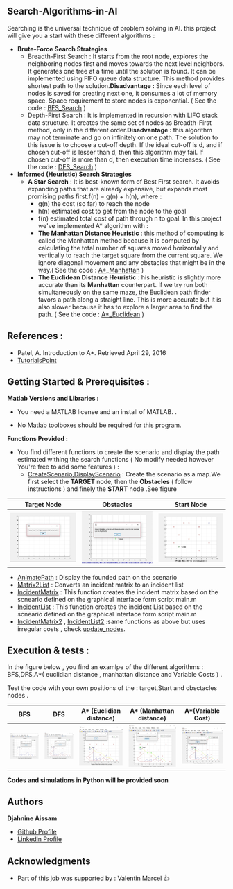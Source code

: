 ## Search-Algorithms-in-AI

Searching is the universal technique of problem solving in AI. this project will give you a start with these different algorithms : 
- **Brute-Force Search Strategies**
    * Breadth-First Search : 
    It starts from the root node, explores the neighboring nodes first and moves towards the next level neighbors. It generates one          tree at a time until the solution is found. It can be implemented using FIFO queue data structure. This method provides shortest path to the solution.**Disadvantage :** Since each level of nodes is saved for creating next one, it consumes a lot of memory space. Space requirement to store nodes is exponential. ( See the code : [BFS_Search]( haha.com ) ) 
    * Depth-First Search :
    It is implemented in recursion with LIFO stack data structure. It creates the same set of nodes as Breadth-First method, only in the different order.**Disadvantage :** this algorithm may not terminate and go on infinitely on one path. The solution to this issue is to choose a cut-off depth. If the ideal cut-off is d, and if chosen cut-off is lesser than d, then this algorithm may fail. If chosen cut-off is more than d, then execution time increases. ( See the code : [DFS_Search]( haha.com ) ) 
- **Informed (Heuristic) Search Strategies**
    * **A Star Search** :
    It is best-known form of Best First search. It avoids expanding paths that are already expensive, but expands most promising paths first.f(n) = g(n) + h(n), where :         
      - g(n) the cost (so far) to reach the node
      - h(n) estimated cost to get from the node to the goal
      - f(n) estimated total cost of path through n to goal.
 In this project we've implemented A* algorithm with : 
      - **The Manhattan Distance Heuristic** : this method of computing is called the Manhattan method because it is computed by calculating the total number of squares moved horizontally and vertically to reach the target square from the current square. We ignore diagonal movement and any obstacles that might be in the way.( See the code : [A*_Manhattan]( haha.com ) ) 
      - **The Euclidean Distance Heuristic** : his heuristic is slightly more accurate than its **Manhattan** counterpart. If we try run both simultaneously on the same maze, the Euclidean path finder favors a path along a straight line. This is more accurate but it is also slower because it has to explore a larger area to find the path. ( See the code : [A*_Euclidean]( haha.com ) ) 
      
## References : 
  - Patel, A. Introduction to A*. Retrieved April 29, 2016
  - [TutorialsPoint](https://www.tutorialspoint.com/artificial_intelligence/artificial_intelligence_popular_search_algorithms.htm)
     
   
## Getting Started & Prerequisites :

**Matlab Versions and Libraries :** 

* You need a MATLAB license and an install of MATLAB. .

* No Matlab toolboxes should be required for this program. 

**Functions Provided :** 
   * You find different functions to create the scenario and display the path estimated withing the search functions ( No modify needed however You're free to add some features ) : 
       - [CreateScenario](https://github.com/AissamDjahnine/Search-Algorithms-in-AI/blob/master/CreateScenario.m),[DisplayScenario](https://github.com/AissamDjahnine/Search-Algorithms-in-AI/blob/master/DisplayScenario.m) : Create the scenario as a map.We first select the **TARGET** node, then the **Obstacles** ( follow instructions ) and finely the **START** node .See figure
       
       
Target Node        |    Obstacles         |      Start Node        
:-----------------:|:--------------------:|:-------------------:
<img src="https://github.com/AissamDjahnine/Search-Algorithms-in-AI/blob/master/target.jpg" width="250"> |  <img src="https://github.com/AissamDjahnine/Search-Algorithms-in-AI/blob/master/obstacle.jpg" width="250"> | <img src="https://github.com/AissamDjahnine/Search-Algorithms-in-AI/blob/master/start.jpg" width="250">

 - [AnimatePath](https://github.com/AissamDjahnine/Search-Algorithms-in-AI/blob/master/AnimatePath.m) : Display the founded path on the scenario
 - [Matrix2List](https://github.com/AissamDjahnine/Search-Algorithms-in-AI/blob/master/Matrix2List.m) : Converts an incident matrix to an incident list
 - [IncidentMatrix](https://github.com/AissamDjahnine/Search-Algorithms-in-AI/blob/master/IncidentMatrix.m) : This function creates the incident matrix based on the scneario defined on the graphical interface form script main.m
 - [IncidentList](https://github.com/AissamDjahnine/Search-Algorithms-in-AI/blob/master/IncidentList.m) : This function creates the incident List based on the scneario defined on the graphical interface form script main.m
 - [IncidentMatrix2](https://github.com/AissamDjahnine/Search-Algorithms-in-AI/blob/master/IncidentMatrix2.m) , [IncidentList2](https://github.com/AissamDjahnine/Search-Algorithms-in-AI/blob/master/IncidentList2.m) :same functions as above but uses irregular costs , check [update_nodes](https://github.com/AissamDjahnine/Search-Algorithms-in-AI/blob/master/Updates_Nodes.m).
      
           
## Execution & tests : 
   In the figure below , you find an examlpe of the different algorithms : BFS,DFS,A*( euclidian distance , manhattan distance and Variable Costs ) .

Test the code with your own positions of the : target,Start and obsctacles nodes .


BFS       | DFS    |  A* (Euclidian distance) | A* (Manhattan distance) | A*(Variable Cost)            
:--------:|:------:|:------------------------:|:-----------------------:|:----------------:
<img src="https://github.com/AissamDjahnine/Search-Algorithms-in-AI/blob/master/BFS.jpg" width="250"> |  <img src="https://github.com/AissamDjahnine/Search-Algorithms-in-AI/blob/master/DFS.jpg" width="250"> | <img src="https://github.com/AissamDjahnine/Search-Algorithms-in-AI/blob/master/Astareuc.jpg" width="250"> | <img src="https://github.com/AissamDjahnine/Search-Algorithms-in-AI/blob/master/Astarmann.jpg" width="250"> | <img src="https://github.com/AissamDjahnine/Search-Algorithms-in-AI/blob/master/Astarvariab.jpg" width="250">  

**Codes and simulations in Python will be provided soon**


## Authors

**Djahnine Aissam**  
- [Github Profile](https://github.com/AissamDjahnine)
- [Linkedin Profile](https://www.linkedin.com/in/aissamdjahnine/)


## Acknowledgments

* Part of this job was supported by : Valentin Marcel  :thumbsup:



